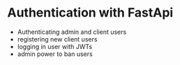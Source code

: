 # Authentication with FastApi
- Authenticating admin and client users
- registering new client users
- logging in user with JWTs
- admin power to ban users
